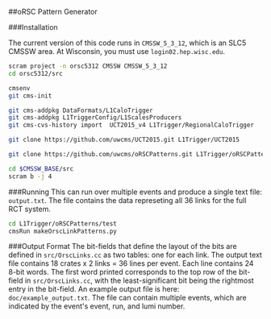 ##oRSC Pattern Generator

###Installation

The current version of this code runs in `CMSSW_5_3_12`, which is an SLC5 CMSSW area. At Wisconsin, you must use `login02.hep.wisc.edu`.

```sh
scram project -n orsc5312 CMSSW CMSSW_5_3_12
cd orsc5312/src

cmsenv
git cms-init

git cms-addpkg DataFormats/L1CaloTrigger
git cms-addpkg L1TriggerConfig/L1ScalesProducers
git cms-cvs-history import  UCT2015_v4 L1Trigger/RegionalCaloTrigger

git clone https://github.com/uwcms/UCT2015.git L1Trigger/UCT2015

git clone https://github.com/uwcms/oRSCPatterns.git L1Trigger/oRSCPatterns

cd $CMSSW_BASE/src
scram b -j 4
```

###Running
This can run over multiple events and produce a single text file: `output.txt`. The file contains the data represeting all 36 links for the full RCT system.
```sh
cd L1Trigger/oRSCPatterns/test
cmsRun makeOrscLinkPatterns.py
```

###Output Format
The bit-fields that define the layout of the bits are defined in `src/OrscLinks.cc` as two tables: one for each link. The output text file contains 18 crates x 2 links = 36 lines per event. Each line contains 24 8-bit words. The first word printed corresponds to the top row of the bit-field in `src/OrscLinks.cc`, with the least-significant bit being the rightmost entry in the bit-field. An example output file is here: `doc/example_output.txt`. The file can contain multiple events, which are indicated by the event's event, run, and lumi number.
